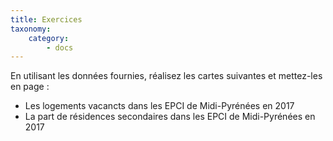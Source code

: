 ```yaml
---
title: Exercices
taxonomy:
    category:
        - docs
---
```


En utilisant les données fournies, réalisez les cartes suivantes et mettez-les en page :
* Les logements vacancts dans les EPCI de Midi-Pyrénées en 2017
* La part de résidences secondaires dans les EPCI de Midi-Pyrénées en 2017